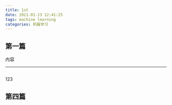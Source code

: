 ```yaml
---
title: 1st
date: 2021-01-13 12:41:25
tags: machine learning
categories: 机器学习
---
```

## 第一篇
内容

---
## 

123

## 第四篇

